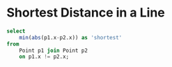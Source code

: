 # Shortest Distance in a Line

```sql
select
    min(abs(p1.x-p2.x)) as 'shortest'
from
    Point p1 join Point p2
    on p1.x != p2.x;
```
